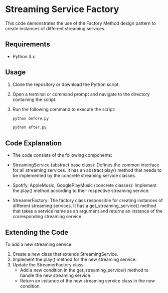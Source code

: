 # Streaming Service Factory

This code demonstrates the use of the Factory Method design pattern to create instances of different streaming services.

## Requirements

- Python 3.x

## Usage

1. Clone the repository or download the Python script.
2. Open a terminal or command prompt and navigate to the directory containing the script.
3. Run the following command to execute the script:

   ```bash
   python before.py
   ```
   ```bash
   python after.py
   ```

## Code Explanation

+ The code consists of the following components:

+ StreamingService (abstract base class): Defines the common interface for all streaming services. It has an abstract play() method that needs to be implemented by the concrete streaming service classes.

+ Spotify, AppleMusic, GooglePlayMusic (concrete classes): Implement the play() method according to their respective streaming service.

+ StreamerFactory: The factory class responsible for creating instances of different streaming services. It has a get_streaming_service() method that takes a service name as an argument and returns an instance of the corresponding streaming service.

## Extending the Code

To add a new streaming service:

1. Create a new class that extends StreamingService.
2. Implement the play() method for the new streaming service.
3. Update the StreamerFactory class:
    + Add a new condition in the get_streaming_service() method to handle the new streaming service.
    + Return an instance of the new streaming service class in the new condition.